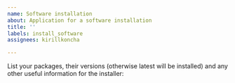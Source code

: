 ```yaml
---
name: Software installation
about: Application for a software installation
title: ''
labels: install_software
assignees: kirillkoncha

---
```


List your packages, their versions (otherwise latest will be installed) and  any other useful information for the installer:
